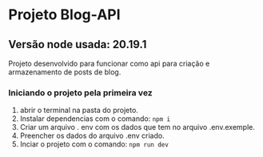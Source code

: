 # Projeto Blog-API

## Versão node usada: 20.19.1


Projeto desenvolvido para funcionar como api para criação e armazenamento de posts de blog.

### Iniciando o projeto pela primeira vez

1. abrir o terminal na pasta do projeto.
2. Instalar dependencias com o comando: ````npm i````
3. Criar um arquivo . env com os dados que tem no arquivo .env.exemple.
4. Preencher os dados do arquivo .env criado.
5. Inciar o projeto com o comando: ````npm run dev````
